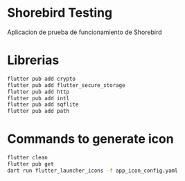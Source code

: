 # Shorebird Testing

Aplicacion de prueba de funcionamiento de Shorebird

# Librerias

```sh
flutter pub add crypto
flutter pub add flutter_secure_storage
flutter pub add http
flutter pub add intl
flutter pub add sqflite
flutter pub add path
```
# Commands to generate icon

```sh
flutter clean
flutter pub get
dart run flutter_launcher_icons -f app_icon_config.yaml
```